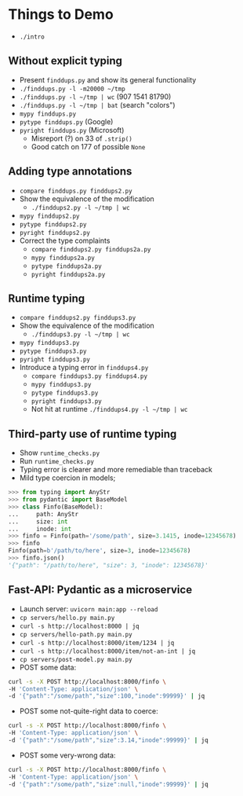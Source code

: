 # Things to Demo

- `./intro`

## Without explicit typing

- Present `finddups.py` and show its general functionality
- `./finddups.py -l -m20000 ~/tmp`
- `./finddups.py -l ~/tmp | wc` (907 1541 81790)
- `./finddups.py -l ~/tmp | bat` (search "colors")
- `mypy finddups.py`
- `pytype finddups.py` (Google)
- `pyright finddups.py` (Microsoft)
  - Misreport (?) on 33 of `.strip()`
  - Good catch on 177 of possible `None`

## Adding type annotations

- `compare finddups.py finddups2.py`
- Show the equivalence of the modification
  - `./finddups2.py -l ~/tmp | wc`
- `mypy finddups2.py`
- `pytype finddups2.py`
- `pyright finddups2.py`
- Correct the type complaints
  - `compare finddups2.py finddups2a.py`
  - `mypy finddups2a.py`
  - `pytype finddups2a.py`
  - `pyright finddups2a.py`

## Runtime typing

- `compare finddups2.py finddups3.py`
- Show the equivalence of the modification
  - `./finddups3.py -l ~/tmp | wc`
- `mypy finddups3.py`
- `pytype finddups3.py`
- `pyright finddups3.py`
- Introduce a typing error in `finddups4.py`
  - `compare finddups3.py finddups4.py`
  - `mypy finddups3.py`
  - `pytype finddups3.py`
  - `pyright finddups3.py`
  - Not hit at runtime `./finddups4.py -l ~/tmp | wc`

## Third-party use of runtime typing

- Show `runtime_checks.py`
- Run `runtime_checks.py`
- Typing error is clearer and more remediable than traceback
- Mild type coercion in models;

```python
>>> from typing import AnyStr
>>> from pydantic import BaseModel
>>> class Finfo(BaseModel):
...     path: AnyStr
...     size: int
...     inode: int
>>> finfo = Finfo(path='/some/path', size=3.1415, inode=12345678)
>>> finfo
Finfo(path=b'/path/to/here', size=3, inode=12345678)
>>> finfo.json()
'{"path": "/path/to/here", "size": 3, "inode": 12345678}'
```

## Fast-API: Pydantic as a microservice

- Launch server: `uvicorn main:app --reload`
- `cp servers/hello.py main.py`
- `curl -s http://localhost:8000 | jq`
- `cp servers/hello-path.py main.py`
- `curl -s http://localhost:8000/item/1234 | jq`
- `curl -s http://localhost:8000/item/not-an-int | jq`
- `cp servers/post-model.py main.py`
- POST some data:

```bash
curl -s -X POST http://localhost:8000/finfo \
-H 'Content-Type: application/json' \
-d '{"path":"/some/path","size":100,"inode":99999}' | jq
```

- POST some not-quite-right data to coerce:

```bash
curl -s -X POST http://localhost:8000/finfo \
-H 'Content-Type: application/json' \
-d '{"path":"/some/path","size":3.14,"inode":99999}' | jq
```

- POST some very-wrong data:

```bash
curl -s -X POST http://localhost:8000/finfo \
-H 'Content-Type: application/json' \
-d '{"path":"/some/path","size":null,"inode":99999}' | jq
```
